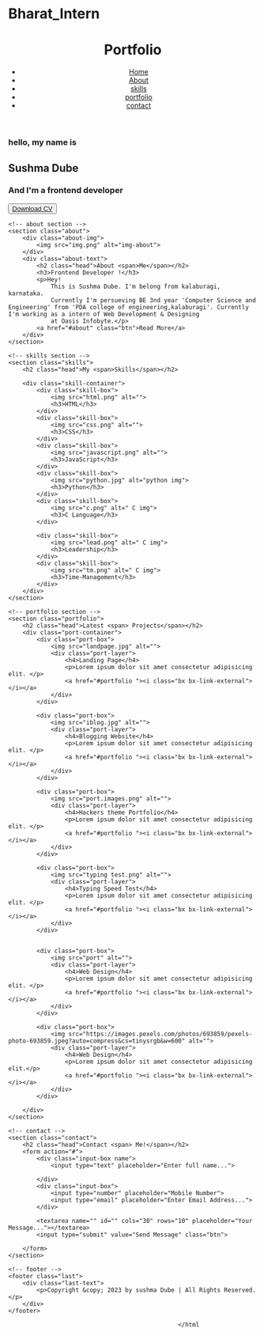 # Bharat_Intern
<!DOCTYPE html>
<html lang="en">

<head>
    <meta charset="UTF-8">
    <meta http-equiv="X-UA-Compatible" content="IE=edge">
    <meta name="viewport" content="width=device-width, initial-scale=1.0">
    <title>portfolio</title>
    <link rel="stylesheet" href="style.css">
    <link href='https://unpkg.com/boxicons@2.1.4/css/boxicons.min.css' rel='stylesheet'>
</head>

<body>
    <header>
        <div class="container">
            <h1>Port<b>folio</b></h1>
            <nav class="navbar">
                <ul>
                    <li><a class="active" href="#Home">Home</a></li>
                    <li><a href="#About">About</a></li>
                    <li><a href="#skills">skills</a></li>
                    <li><a href="#portfolio">portfolio</a></li>
                    <li><a href="#contact">contact</a></li>
                </ul>
            </nav>
        </div>
    </header>
    <main>
        <div class="mainpart">
            <nav class="left">
                <h3>hello, my name is</h3>
                <h1>Sushma Dube</h1>
                <h3>And I'm a <span>frontend developer</span></h3>
                <p></p>
                <nav class="icons">
                    <a target="_blank" href="https://www.facebook.com/sarika.dube.589?mibextid=ZbWKwL"><i class='bx bxl-facebook-circle'></i></a>
                    <a target="_blank" href="https://instagram.com/sushma_dubey55?igshid=ZGUzMzM3NWJiOQ=="><i class='bx bxl-instagram-alt'></i></a>
                    <a target="_blank" href="https://www.linkedin.com/in/sushma-dube-217b46256"><i class='bx bxl-linkedin-square'></i></a>
                    <a target="_blank" href=""><i class='bx bxl-github'></i></a>
                    <a target="_blank" href="https://www.youtube.com/@sushmatech772"><i class='bx bxl-youtube'></i></a>
                </nav>
                <button class="btn"><a href="">Download CV</a></button>
            </nav>
            <nav class="right">
                <img src="my.pngg.jpeg" alt="">
            </nav>
        </div>
    </main>

    <!-- about section -->
    <section class="about">
        <div class="about-img">
            <img src="img.png" alt="img-about">
        </div>
        <div class="about-text">
            <h2 class="head">About <span>Me</span></h2>
            <h3>Frontend Developer !</h3>
            <p>Hey!
                This is Sushma Dube. I'm belong from kalaburagi, karnataka.
                Currently I'm persueving BE 3nd year 'Computer Science and Engineering' from 'PDA college of engineering,kalaburagi'. Currently I'm working as a intern of Web Development & Designing
                at Oasis Infobyte.</p>
            <a href="#about" class="btn">Read More</a>
        </div>
    </section>

    <!-- skills section -->
    <section class="skills">
        <h2 class="head">My <span>Skills</span></h2>

        <div class="skill-container">
            <div class="skill-box">
                <img src="html.png" alt="">
                <h3>HTML</h3>
            </div>
            <div class="skill-box">
                <img src="css.png" alt="">
                <h3>CSS</h3>
            </div>
            <div class="skill-box">
                <img src="javascript.png" alt="">
                <h3>JavaScript</h3>
            </div>
            <div class="skill-box">
                <img src="python.jpg" alt="python img">
                <h3>Python</h3>
            </div>
            <div class="skill-box">
                <img src="c.png" alt=" C img">
                <h3>C Language</h3>
            </div>

            <div class="skill-box">
                <img src="lead.png" alt=" C img">
                <h3>Leadership</h3>
            </div>
            <div class="skill-box">
                <img src="tm.png" alt=" C img">
                <h3>Time-Management</h3>
            </div>
        </div>
    </section>

    <!-- portfolio section -->
    <section class="portfolio">
        <h2 class="head">Latest <span> Projects</span></h2>
        <div class="port-container">
            <div class="port-box">
                <img src="landpage.jpg" alt="">
                <div class="port-layer">
                    <h4>Landing Page</h4>
                    <p>Lorem ipsum dolor sit amet consectetur adipisicing elit. </p>
                    <a href="#portfolio "><i class="bx bx-link-external"></i></a>
                </div>
            </div>

            <div class="port-box">
                <img src="iblog.jpg" alt="">
                <div class="port-layer">
                    <h4>Blogging Website</h4>
                    <p>Lorem ipsum dolor sit amet consectetur adipisicing elit. </p>
                    <a href="#portfolio "><i class="bx bx-link-external"></i></a>
                </div>
            </div>
            
            <div class="port-box">
                <img src="port.images.png" alt="">
                <div class="port-layer">
                    <h4>Hackers theme Portfolio</h4>
                    <p>Lorem ipsum dolor sit amet consectetur adipisicing elit. </p>
                    <a href="#portfolio "><i class="bx bx-link-external"></i></a>
                </div>
            </div>

            <div class="port-box">
                <img src="typing test.png" alt="">
                <div class="port-layer">
                    <h4>Typing Speed Test</h4>
                    <p>Lorem ipsum dolor sit amet consectetur adipisicing elit. </p>
                    <a href="#portfolio "><i class="bx bx-link-external"></i></a>
                </div>
            </div>


            <div class="port-box">
                <img src="port" alt="">
                <div class="port-layer">
                    <h4>Web Design</h4>
                    <p>Lorem ipsum dolor sit amet consectetur adipisicing elit. </p>
                    <a href="#portfolio "><i class="bx bx-link-external"></i></a>
                </div>
            </div>

            <div class="port-box">
                <img src="https://images.pexels.com/photos/693859/pexels-photo-693859.jpeg?auto=compress&cs=tinysrgb&w=600" alt="">
                <div class="port-layer">
                    <h4>Web Design</h4>
                    <p>Lorem ipsum dolor sit amet consectetur adipisicing elit.</p>
                    <a href="#portfolio "><i class="bx bx-link-external"></i></a>
                </div>
            </div>

        </div>
    </section>

    <!-- contact -->
    <section class="contact">
        <h2 class="head">Contact <span> Me!</span></h2>
        <form action="#">
            <div class="input-box name">
                <input type="text" placeholder="Enter full name...">
                
            </div>
            <div class="input-box">
                <input type="number" placeholder="Mobile Number">
                <input type="email" placeholder="Enter Email Address...">
            </div>

            <textarea name="" id="" cols="30" rows="10" placeholder="Your Message..."></textarea>
            <input type="submit" value="Send Message" class="btn">

        </form>
    </section>

    <!-- footer -->
    <footer class="last">
        <div class="last-text">
            <p>Copyright &copy; 2023 by sushma Dube | All Rights Reserved. </p>
        </div>
    </footer>

</body>

                                                    </html
